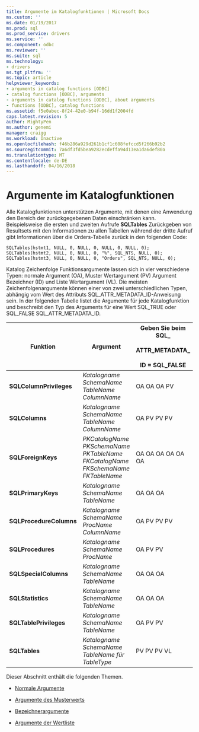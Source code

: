 ```yaml
---
title: Argumente im Katalogfunktionen | Microsoft Docs
ms.custom: ''
ms.date: 01/19/2017
ms.prod: sql
ms.prod_service: drivers
ms.service: ''
ms.component: odbc
ms.reviewer: ''
ms.suite: sql
ms.technology:
- drivers
ms.tgt_pltfrm: ''
ms.topic: article
helpviewer_keywords:
- arguments in catalog functions [ODBC]
- catalog functions [ODBC], arguments
- arguments in catalog functions [ODBC], about arguments
- functions [ODBC], catalog functions
ms.assetid: f5e0abec-8f24-42e0-b94f-16dd1f2004fd
caps.latest.revision: 5
author: MightyPen
ms.author: genemi
manager: craigg
ms.workload: Inactive
ms.openlocfilehash: f46b286a929d261b1cf1c608fefccd5f266b92b2
ms.sourcegitcommit: 7a6df3fd5bea9282ecdeffa94d13ea1da6def80a
ms.translationtype: MT
ms.contentlocale: de-DE
ms.lasthandoff: 04/16/2018
---
```

# <a name="arguments-in-catalog-functions"></a>Argumente im Katalogfunktionen
Alle Katalogfunktionen unterstützen Argumente, mit denen eine Anwendung den Bereich der zurückgegebenen Daten einschränken kann. Beispielsweise die ersten und zweiten Aufrufe **SQLTables** Zurückgeben von Resultsets mit den Informationen zu allen Tabellen während der dritte Aufruf gibt Informationen über die Orders-Tabelle zurück in den folgenden Code:  
  
```  
SQLTables(hstmt1, NULL, 0, NULL, 0, NULL, 0, NULL, 0);  
SQLTables(hstmt2, NULL, 0, NULL, 0, "%", SQL_NTS, NULL, 0);  
SQLTables(hstmt3, NULL, 0, NULL, 0, "Orders", SQL_NTS, NULL, 0);  
```  
  
 Katalog Zeichenfolge Funktionsargumente lassen sich in vier verschiedene Typen: normale Argument (OA), Muster Wertargument (PV) Argument Bezeichner (ID) und Liste Wertargument (VL). Die meisten Zeichenfolgenargumente können einer von zwei unterschiedlichen Typen, abhängig vom Wert des Attributs SQL_ATTR_METADATA_ID-Anweisung sein. In der folgenden Tabelle listet die Argumente für jede Katalogfunktion und beschreibt den Typ des Arguments für eine Wert SQL_TRUE oder SQL_FALSE SQL_ATTR_METADATA_ID.  
  
|Funktion|Argument|Geben Sie beim SQL_<br /><br /> ATTR_METADATA_<br /><br /> ID = SQL_FALSE|Geben Sie beim SQL_<br /><br /> ATTR_METADATA_<br /><br /> ID = SQL_TRUE|  
|--------------|--------------|---------------------------------------------------------------|--------------------------------------------------------------|  
|**SQLColumnPrivileges**|*Katalogname* *SchemaName* *TableName* *ColumnName*|OA OA OA PV|ID-ID ID-NUMMER|  
|**SQLColumns**|*Katalogname* *SchemaName* *TableName* *ColumnName*|OA PV PV PV|ID-ID ID-NUMMER|  
|**SQLForeignKeys**|*PKCatalogName* *PKSchemaName* *PKTableName* *FKCatalogName* *FKSchemaName*  *FKTableName*|OA OA OA OA OA OA|ID-ID ID ID ID-ID|  
|**SQLPrimaryKeys**|*Katalogname* *SchemaName* *TableName*|OA OA OA|ID-ID-NUMMER|  
|**SQLProcedureColumns**|*Katalogname* *SchemaName* *ProcName* *ColumnName*|OA PV PV PV|ID-ID ID-NUMMER|  
|**SQLProcedures**|*Katalogname* *SchemaName* *ProcName*|OA PV PV|ID-ID-NUMMER|  
|**SQLSpecialColumns**|*Katalogname* *SchemaName* *TableName*|OA OA OA|ID-ID-NUMMER|  
|**SQLStatistics**|*Katalogname* *SchemaName* *TableName*|OA OA OA|ID-ID-NUMMER|  
|**SQLTablePrivileges**|*Katalogname* *SchemaName* *TableName*|OA PV PV|ID-ID-NUMMER|  
|**SQLTables**|*Katalogname* *SchemaName* *TableName* *für TableType*|PV PV PV VL|ID-ID ID VL|  
  
 Dieser Abschnitt enthält die folgenden Themen.  
  
-   [Normale Argumente](../../../odbc/reference/develop-app/ordinary-arguments.md)  
  
-   [Argumente des Musterwerts](../../../odbc/reference/develop-app/pattern-value-arguments.md)  
  
-   [Bezeichnerargumente](../../../odbc/reference/develop-app/identifier-arguments.md)  
  
-   [Argumente der Wertliste](../../../odbc/reference/develop-app/value-list-arguments.md)

